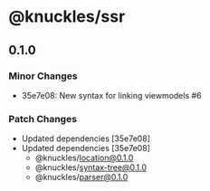 # @knuckles/ssr

## 0.1.0

### Minor Changes

- 35e7e08: New syntax for linking viewmodels #6

### Patch Changes

- Updated dependencies [35e7e08]
- Updated dependencies [35e7e08]
  - @knuckles/location@0.1.0
  - @knuckles/syntax-tree@0.1.0
  - @knuckles/parser@0.1.0
